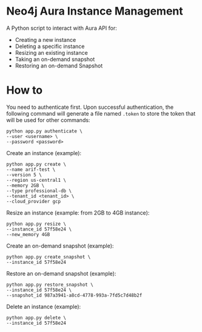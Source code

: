 # Neo4j Aura Instance Management 

A Python script to interact with Aura API for:
* Creating a new instance
* Deleting a specific instance
* Resizing an existing instance
* Taking an on-demand snapshot
* Restoring an on-demand Snapshot

# How to

You need to authenticate first. Upon successful authentication, the following command will generate 
a file named `.token` to store the token that will be used for other commands:
```shell
python app.py authenticate \
--user <username> \
--password <password>

```

Create an instance (example):
```shell
python app.py create \
--name arif-test \
--version 5 \
--region us-central1 \
--memory 2GB \
--type professional-db \
--tenant_id <tenant_id> \
--cloud_provider gcp
```

Resize an instance (example: from 2GB to 4GB instance):
```shell
python app.py resize \
--instance_id 57f58e24 \
--new_memory 4GB 
```

Create an on-demand snapshot (example):
```shell
python app.py create_snapshot \
--instance_id 57f58e24
```

Restore an on-demand snapshot (example):
```shell
python app.py restore_snapshot \
--instance_id 57f58e24 \
--snapshot_id 987a3941-a8cd-4778-993a-7fd5c7d48b2f
```

Delete an instance (example):
```shell
python app.py delete \
--instance_id 57f58e24
```